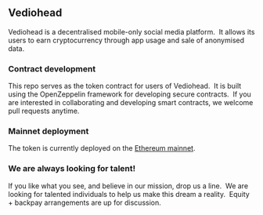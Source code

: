 ## Vediohead
Vediohead is a decentralised mobile-only social media platform. &nbsp;It allows its users to earn cryptocurrency through app usage and sale of anonymised data.

### Contract development
This repo serves as the token contract for users of Vediohead. &nbsp;It is built using the OpenZeppelin framework for developing secure contracts. &nbsp;If you are interested in collaborating and developing smart contracts, we welcome pull requests anytime.

### Mainnet deployment
The token is currently deployed on the [Ethereum mainnet](https://etherscan.io/token/0xdfff1ae7517b5ee370d79914870dd8dd577ed4cd).

### We are always looking for talent!
If you like what you see, and believe in our mission, drop us a line. &nbsp;We are looking for talented individuals to help us make this dream a reality. &nbsp;Equity + backpay arrangements are up for discussion.
